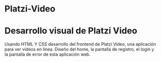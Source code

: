 # Platzi-Video
# Desarrollo visual de Platzi Video 
Usando HTML Y CSS desarrollo del frontend de Platzi Video, una aplicación para ver videos en línea. Diseño del home, la pantalla de registro, el login y la pantalla de error de esta aplicación web.
